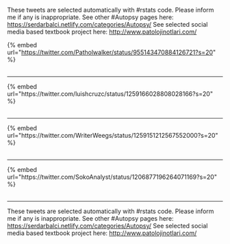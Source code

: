 

These tweets are selected automatically with #rstats code. Please inform me if any is inappropriate.
See other #Autopsy pages here: https://serdarbalci.netlify.com/categories/Autopsy/ 
See selected social media based textbook project here: http://www.patolojinotlari.com/

{% embed url="https://twitter.com/Patholwalker/status/955143470884126721?s=20" %}<br>
<br>
<hr>
{% embed url="https://twitter.com/luishcruzc/status/1259166028808028166?s=20" %}<br>
<br>
<hr>
{% embed url="https://twitter.com/WriterWeegs/status/1259151212567552000?s=20" %}<br>
<br>
<hr>
{% embed url="https://twitter.com/SokoAnalyst/status/1206877196264071169?s=20" %}<br>
<br>
<hr>


These tweets are selected automatically with #rstats code. Please inform me if any is inappropriate.
See other #Autopsy pages here: https://serdarbalci.netlify.com/categories/Autopsy/ 
See selected social media based textbook project here: http://www.patolojinotlari.com/
